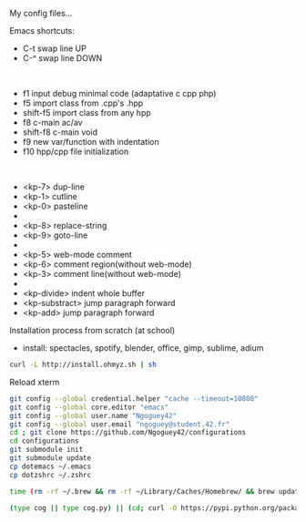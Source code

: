 My config files...


Emacs shortcuts:

* C-t swap line UP
* C-^ swap line DOWN

<BR>

* f1 input debug minimal code (adaptative c cpp php)
* f5 import class from .cpp's .hpp
* shift-f5 import class from any hpp
* f8 c-main ac/av
* shift-f8 c-main void
* f9 new var/function with indentation
* f10 hpp/cpp file initialization

<BR>

* \<kp-7\> dup-line
* \<kp-1\> cutline
* \<kp-0\> pasteline
* 
* \<kp-8\> replace-string
* \<kp-9\> goto-line
* 
* \<kp-5\> web-mode comment
* \<kp-6\> comment region(without web-mode)
* \<kp-3\> comment line(without web-mode)
* 
* \<kp-divide\> indent whole buffer
* \<kp-substract\> jump paragraph forward
* \<kp-add\> jump paragraph forward

Installation process from scratch (at school)


- install: spectacles, spotify, blender, office, gimp, sublime, adium

```sh
curl -L http://install.ohmyz.sh | sh
```
Reload xterm
```sh
git config --global credential.helper "cache --timeout=10800"
git config --global core.editor "emacs"
git config --global user.name "Ngoguey42"
git config --global user.email "ngoguey@student.42.fr"
cd ; git clone https://github.com/Ngoguey42/configurations
cd configurations
git submodule init
git submodule update
cp dotemacs ~/.emacs
cp dotzshrc ~/.zshrc

time (rm -rf ~/.brew && rm -rf ~/Library/Caches/Homebrew/ && brew update && brew upgrade --all && mkdir ~/Library/Caches/Homebrew/ && brew install ack emacs tig julow/tap/makemake python homebrew/versions/glfw3 && brew update && brew upgrade --all)

(type cog || type cog.py) || (cd; curl -O https://pypi.python.org/packages/source/c/cogapp/cogapp-2.4.tar.gz && tar -zxvf cogapp-2.4.tar.gz && python cogapp-2.4/setup.py install && rm -rf cogapp-2.4)

```
